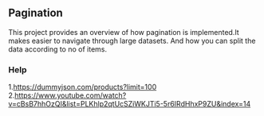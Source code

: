 ## Pagination
This project provides an overview of how pagination is implemented.It makes easier to navigate through large datasets.
And how you can split the data according to no of items.

### Help
1.https://dummyjson.com/products?limit=100
2.https://www.youtube.com/watch?v=cBsB7hhOzQI&list=PLKhlp2qtUcSZiWKJTi5-5r6IRdHhxP9ZU&index=14



 
